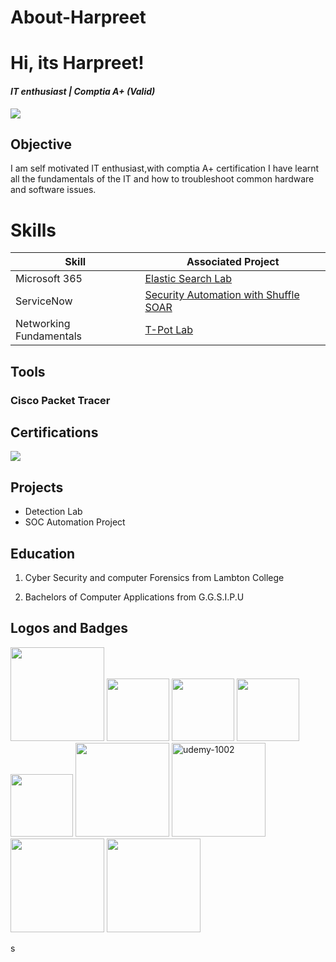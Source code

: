 # About-Harpreet

# Hi, its Harpreet!
<h4><i>IT enthusiast | Comptia A+ (Valid) </i></h4>

<a href="www.linkedin.com/in/harpreet-kaur108"><img src="https://img.shields.io/badge/-LinkedIn-0072b1?&style=for-the-badge&logo=linkedin&logoColor=white" /></a>

## Objective
I am self motivated IT enthusiast,with comptia A+ certification I have learnt all the fundamentals of the IT and how to troubleshoot common hardware and software issues.

# Skills

| Skill                                         | Associated Project         |
|-----------------------------------------------|----------------------------|
| Microsoft 365                                 | <a href="https://github.com/preet801/ELK-STACK.git">Elastic Search Lab</a>|
| ServiceNow                                    | <a href="https://github.com/preet801/SOC-AUTOMATION-PROJECT.git">Security Automation with Shuffle SOAR</a>|
| Networking Fundamentals                       | <a href="https://github.com/preet801/TPOT-LAB.git">T-Pot Lab</a>|


## Tools

### Cisco Packet Tracer


## Certifications
<div>
<img src="https://img.shields.io/badge/-A%2B-4D4D4D?&style=for-the-badge&logo=CompTIA&logoColor=white" />
</div>

## Projects
- Detection Lab
- SOC Automation Project


## Education

1. Cyber Security and computer Forensics from Lambton College

2. Bachelors of Computer Applications from G.G.S.I.P.U


## Logos and Badges
<div>
    <img width="150" src="https://github.com/user-attachments/files/19814609/CompTIA.A%2B.ce.certificate.pdf"/>
    <img width="100" src="https://github.com/user-attachments/assets/66741ee4-593c-4599-90f0-9c465e070165"/>
    <img width="100" src="https://github.com/user-attachments/assets/2dcedc67-73b9-476f-9a27-881a6034a90b"/>
    <img width="100" src="https://github.com/user-attachments/assets/b232cdc3-5e38-4915-a582-c652073ccd37"/>
    <img width="100" src="https://github.com/user-attachments/assets/b0a80358-39d1-48af-af20-a34a2966912c"/>
    <img width="150" src="https://github.com/user-attachments/files/19816217/CertificateOfCompletion_IT.Help.Desk.for.Beginners-2.pdf"/>
    <img width="150" alt="udemy-1002" src="https://github.com/user-attachments/assets/9aaee355-f265-4cfb-99a8-c384d833d481"/>
    <img width ="150" src="https://github.com/user-attachments/files/19823082/CompTIA.Security%2B.ce.certificate.pdf"/>
    <img width="150" src="https://github.com/user-attachments/files/19899737/Certificate.pdf"/> 
</div>





s
